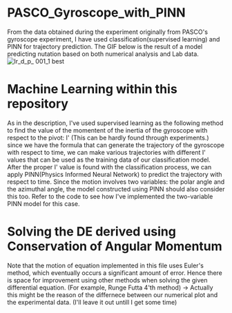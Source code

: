 # PASCO_Gyroscope_with_PINN
From the data obtained during the experiment originally from PASCO's gyroscope experiment, I have used classification(supervised learning) and PINN for trajectory prediction.
The GIF below is the result of a model predicting nutation based on both numerical analysis and Lab data.
![lr_d_p_ 001_1 best](https://github.com/user-attachments/assets/5c0e7b5b-536b-4d0c-83bc-0bfeb2d93ec6)

# Machine Learning within this repository
As in the description, I've used supervised learning as the following method to find the value of the momentent of the inertia of the gyroscope with respect to the pivot: I' (This can be hardly found through experiments.) since we have the formula that can generate the trajectory of the gyroscope with respect to time, we can make various trajectories with different I' values that can be used as the training data of our classification model. 
After the proper I' value is found with the classification process, we can apply PINN(Physics Informed Neural Network) to predict the trajectory with respect to time. Since the motion involves two variables: the polar angle and the azimuthal angle, the model constructed using PINN should also consider this too. Refer to the code to see how I've implemented the two-variable PINN model for this case.

# Solving the DE derived using Conservation of Angular Momentum
Note that the motion of equation implemented in this file uses Euler's method, which eventually occurs a significant amount of error.
Hence there is space for improvement using other methods when solving the given differential equation. (For example, Runge Futta 4'th method)
-> Actually this might be the reason of the differnece between our numerical plot and the experimental data. (I'll leave it out untill I get some time)  


